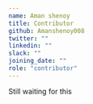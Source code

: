 ```yaml
---
name: Aman shenoy
title: Contributor
github: Amanshenoy008
twitter: ""
linkedin: ""
slack: ""
joining_date: ""
role: "contributor"
---
```


Still waiting for this
